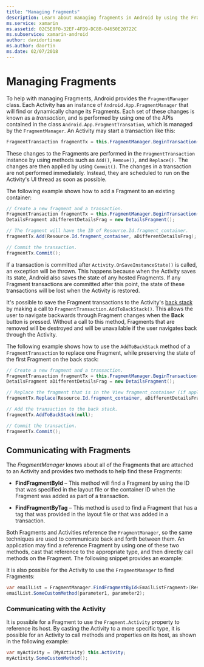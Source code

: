```yaml
---
title: "Managing Fragments"
description: Learn about managing fragments in Android by using the FragmentManager class to automatically find or dynamically change an activity's fragments.
ms.service: xamarin
ms.assetid: 02C5E8F0-32EF-4FD9-DC8B-04650E20722C
ms.subservice: xamarin-android
author: davidortinau
ms.author: daortin
ms.date: 02/07/2018
---
```


# Managing Fragments

To help with managing Fragments, Android provides the `FragmentManager`
class. Each Activity has an instance of `Android.App.FragmentManager`
that will find or dynamically change its Fragments. Each set of these
changes is known as a *transaction*, and is performed by using one of
the APIs contained in the class `Android.App.FragmentTransation`, which
is managed by the `FragmentManager`. An Activity may start a
transaction like this:

```csharp
FragmentTransaction fragmentTx = this.FragmentManager.BeginTransaction();
```

These changes to the Fragments are performed in the
`FragmentTransaction` instance by using methods such as `Add()`,
`Remove(),` and `Replace().` The changes are then applied by using
`Commit()`. The changes in a transaction are not performed immediately.
Instead, they are scheduled to run on the Activity's UI thread as
soon as possible.

The following example shows how to add a Fragment to an existing
container:

```csharp
// Create a new fragment and a transaction.
FragmentTransaction fragmentTx = this.FragmentManager.BeginTransaction();
DetailsFragment aDifferentDetailsFrag = new DetailsFragment();

// The fragment will have the ID of Resource.Id.fragment_container.
fragmentTx.Add(Resource.Id.fragment_container, aDifferentDetailsFrag);

// Commit the transaction.
fragmentTx.Commit();
```

If a transaction is committed after `Activity.OnSaveInstanceState()` is
called, an exception will be thrown. This happens because when the
Activity saves its state, Android also saves the state of any hosted
Fragments. If any Fragment transactions are committed after this point,
the state of these transactions will be lost when the Activity is
restored.

It's possible to save the Fragment transactions to the Activity's
[back stack](https://developer.android.com/guide/topics/fundamentals/tasks-and-back-stack.html)
by making a call to `FragmentTransaction.AddToBackStack()`. This allows
the user to navigate backwards through Fragment changes when the
**Back** button is pressed. Without a call to this method, Fragments
that are removed will be destroyed and will be unavailable if the user
navigates back through the Activity.

The following example shows how to use the `AddToBackStack` method of a
`FragmentTransaction` to replace one Fragment, while preserving the
state of the first Fragment on the back stack:

```csharp
// Create a new fragment and a transaction.
FragmentTransaction fragmentTx = this.FragmentManager.BeginTransaction();
DetailsFragment aDifferentDetailsFrag = new DetailsFragment();

// Replace the fragment that is in the View fragment_container (if applicable).
fragmentTx.Replace(Resource.Id.fragment_container, aDifferentDetailsFrag);

// Add the transaction to the back stack.
fragmentTx.AddToBackStack(null);

// Commit the transaction.
fragmentTx.Commit();
```

## Communicating with Fragments

The *FragmentManager* knows about all of the Fragments that are
attached to an Activity and provides two methods to help find these
Fragments:

- **FindFragmentById** &ndash; This method will find a Fragment 
    by using the ID that was specified in the layout file or the container
    ID when the Fragment was added as part of a transaction.

- **FindFragmentByTag** &ndash; This method is used to find a
    Fragment that has a tag that was provided in the layout file or
    that was added in a transaction.

Both Fragments and Activities reference the `FragmentManager`, so the
same techniques are used to communicate back and forth between them. An
application may find a reference Fragment by using one of these two
methods, cast that reference to the appropriate type, and then directly
call methods on the Fragment. The following snippet provides an
example:

It is also possible for the Activity to use the `FragmentManager` to
find Fragments:

```csharp
var emailList = FragmentManager.FindFragmentById<EmailListFragment>(Resource.Id.email_list_fragment);
emailList.SomeCustomMethod(parameter1, parameter2);
```

### Communicating with the Activity

It is possible for a Fragment to use the `Fragment.Activity` property
to reference its host. By casting the Activity to a more specific type,
it is possible for an Activity to call methods and properties on its
host, as shown in the following example:

```csharp
var myActivity = (MyActivity) this.Activity;
myActivity.SomeCustomMethod();
```
